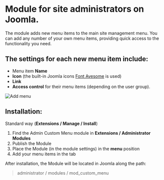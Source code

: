 # Module for site administrators on Joomla.

The module adds new menu items to the main site management menu. You can add any number of your own menu items, providing quick access to the functionality you need.

## The settings for each new menu item include:
- Menu item **Name**
- **Icon** (the built-in Joomla icons [Font Avesome](https://fontawesome.com/icons) is used)
- **Link**
- **Access control** for their menu items (depending on the user group).

![Add menu](https://github.com/IgorGeneralov/Joomla-Custom-Admin-Menu/blob/f54f83a6d7d2a24080d660362bb89b4a0af0651c/sample-images/camenu-02.png)

## Installation:
Standard way (**Extensions / Manage / Install**)
1. Find the Admin Custom Menu module in **Extensions / Administrator Modules**
2. Publish the Module
3. Place the Module (in the module settings) in the **menu** position
4. Add your menu items in the tab

After installation, the Module will be located in Joomla along the path: 

> administrator / modules / mod_custom_menu
